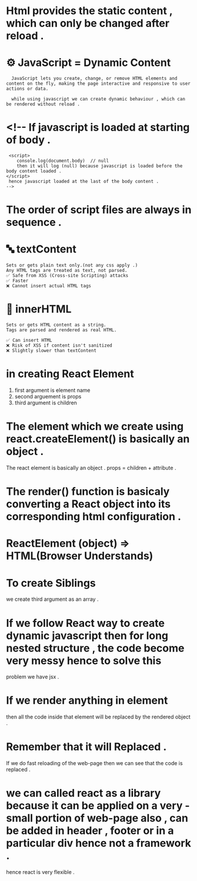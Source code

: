 # Html provides the static content , which can only be changed after reload .

# ⚙️ JavaScript = Dynamic Content
      JavaScript lets you create, change, or remove HTML elements and content on the fly, making the page interactive and responsive to user actions or data.

      while using javascript we can create dynamic behaviour , which can be rendered without reload .


#    <!-- If javascript is loaded at starting of body .
     <script> 
        console.log(document.body)  // null
        then it will log (null) because javascript is loaded before the body content loaded .
    </script> 
     hence javascript loaded at the last of the body content .
    -->


# The order of script files are always in sequence .


#   🔤 textContent
    Sets or gets plain text only.(not any css apply .)
    Any HTML tags are treated as text, not parsed.
    ✅ Safe from XSS (Cross-site Scripting) attacks
    ✅ Faster
    ❌ Cannot insert actual HTML tags


#   🧱 innerHTML
    Sets or gets HTML content as a string.
    Tags are parsed and rendered as real HTML.  

    ✅ Can insert HTML
    ❌ Risk of XSS if content isn't sanitized
    ❌ Slightly slower than textContent  



# in creating React Element 
  1. first argument is element name
  2. second arguement is props 
  3. third argument is children


# The element which we create using react.createElement() is basically an object .
   The react element is basically an object .
   props = children + attribute .

# The render() function is basicaly converting a React object into its corresponding html configuration .
# ReactElement (object) => HTML(Browser Understands)

# To create Siblings 
  we create third argument as an array .

# If we follow React way to create dynamic javascript then for long nested structure , the code become very messy hence to solve this
  problem we have jsx .  


# If we render anything in element
then all the code inside that element will be replaced by the rendered object .
# Remember that it will Replaced .
If we do fast reloading of the web-page then we can see that the code is replaced .

# we can called react as a library because it can be applied on a very - small portion of web-page  also , can be added in header , footer or in a particular div hence not a framework .
hence react is very flexible .